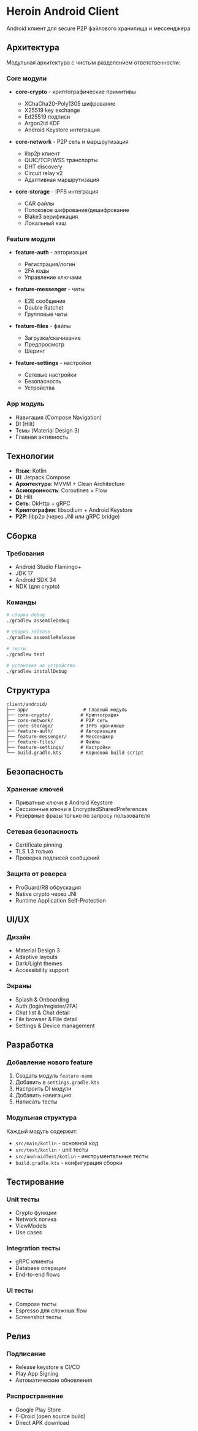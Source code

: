 # Heroin Android Client

Android клиент для secure P2P файлового хранилища и мессенджера.

## Архитектура

Модульная архитектура с чистым разделением ответственности:

### Core модули

- **core-crypto** - криптографические примитивы
  - XChaCha20-Poly1305 шифрование
  - X25519 key exchange
  - Ed25519 подписи
  - Argon2id KDF
  - Android Keystore интеграция

- **core-network** - P2P сеть и маршрутизация
  - libp2p клиент
  - QUIC/TCP/WSS транспорты
  - DHT discovery
  - Circuit relay v2
  - Адаптивная маршрутизация

- **core-storage** - IPFS интеграция
  - CAR файлы
  - Потоковое шифрование/дешифрование
  - Blake3 верификация
  - Локальный кэш

### Feature модули

- **feature-auth** - авторизация
  - Регистрация/логин
  - 2FA коды
  - Управление ключами
  
- **feature-messenger** - чаты
  - E2E сообщения
  - Double Ratchet
  - Групповые чаты
  
- **feature-files** - файлы
  - Загрузка/скачивание
  - Предпросмотр
  - Шеринг
  
- **feature-settings** - настройки
  - Сетевые настройки
  - Безопасность
  - Устройства

### App модуль

- Навигация (Compose Navigation)
- DI (Hilt)
- Темы (Material Design 3)
- Главная активность

## Технологии

- **Язык**: Kotlin
- **UI**: Jetpack Compose
- **Архитектура**: MVVM + Clean Architecture
- **Асинхронность**: Coroutines + Flow
- **DI**: Hilt
- **Сеть**: OkHttp + gRPC
- **Криптография**: libsodium + Android Keystore
- **P2P**: libp2p (через JNI или gRPC bridge)

## Сборка

### Требования

- Android Studio Flamingo+
- JDK 17
- Android SDK 34
- NDK (для crypto)

### Команды

```bash
# сборка debug
./gradlew assembleDebug

# сборка release
./gradlew assembleRelease

# тесты
./gradlew test

# установка на устройство
./gradlew installDebug
```

## Структура

```
client/android/
├── app/                    # Главный модуль
├── core-crypto/           # Криптография
├── core-network/          # P2P сеть
├── core-storage/          # IPFS хранилище
├── feature-auth/          # Авторизация
├── feature-messenger/     # Мессенджер
├── feature-files/         # Файлы
├── feature-settings/      # Настройки
└── build.gradle.kts       # Корневой build script
```

## Безопасность

### Хранение ключей

- Приватные ключи в Android Keystore
- Сессионные ключи в EncryptedSharedPreferences
- Резервные фразы только по запросу пользователя

### Сетевая безопасность

- Certificate pinning
- TLS 1.3 только
- Проверка подписей сообщений

### Защита от реверса

- ProGuard/R8 обфускация
- Native crypto через JNI
- Runtime Application Self-Protection

## UI/UX

### Дизайн

- Material Design 3
- Adaptive layouts
- Dark/Light themes
- Accessibility support

### Экраны

- Splash & Onboarding
- Auth (login/register/2FA)
- Chat list & Chat detail
- File browser & File detail
- Settings & Device management

## Разработка

### Добавление нового feature

1. Создать модуль `feature-name`
2. Добавить в `settings.gradle.kts`
3. Настроить DI модули
4. Добавить навигацию
5. Написать тесты

### Модульная структура

Каждый модуль содержит:
- `src/main/kotlin` - основной код
- `src/test/kotlin` - unit тесты
- `src/androidTest/kotlin` - инструментальные тесты
- `build.gradle.kts` - конфигурация сборки

## Тестирование

### Unit тесты

- Crypto функции
- Network логика
- ViewModels
- Use cases

### Integration тесты

- gRPC клиенты
- Database операции
- End-to-end flows

### UI тесты

- Compose тесты
- Espresso для сложных flow
- Screenshot тесты

## Релиз

### Подписание

- Release keystore в CI/CD
- Play App Signing
- Автоматические обновления

### Распространение

- Google Play Store
- F-Droid (open source build)
- Direct APK download
